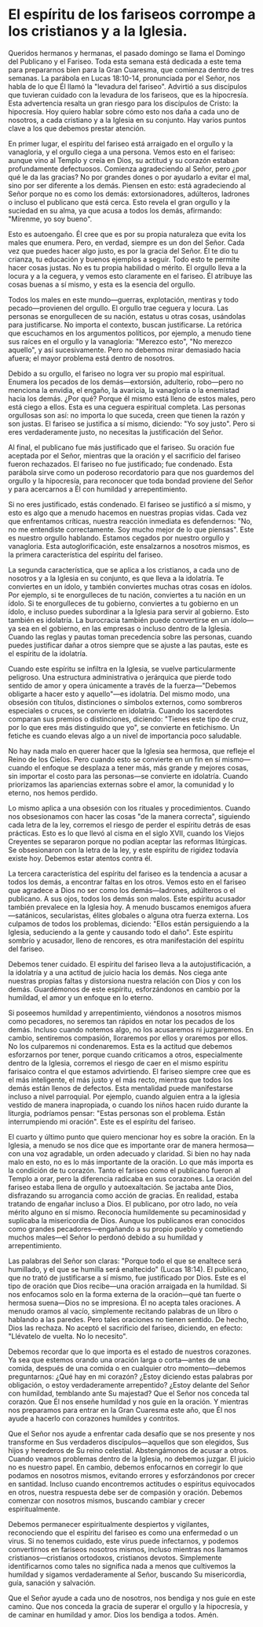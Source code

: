 # El espíritu de los fariseos corrompe a los cristianos y a la Iglesia.  

Queridos hermanos y hermanas, el pasado domingo se llama el Domingo del Publicano y el Fariseo. Toda esta semana está dedicada a este tema para prepararnos bien para la Gran Cuaresma, que comienza dentro de tres semanas. La parábola en Lucas 18:10-14, pronunciada por el Señor, nos habla de lo que Él llamó la "levadura del fariseo". Advirtió a sus discípulos que tuvieran cuidado con la levadura de los fariseos, que es la hipocresía. Esta advertencia resalta un gran riesgo para los discípulos de Cristo: la hipocresía. Hoy quiero hablar sobre cómo esto nos daña a cada uno de nosotros, a cada cristiano y a la Iglesia en su conjunto. Hay varios puntos clave a los que debemos prestar atención.

En primer lugar, el espíritu del fariseo está arraigado en el orgullo y la vanagloria, y el orgullo ciega a una persona. Vemos esto en el fariseo: aunque vino al Templo y creía en Dios, su actitud y su corazón estaban profundamente defectuosos. Comienza agradeciendo al Señor, pero ¿por qué le da las gracias? No por grandes dones o por ayudarlo a evitar el mal, sino por ser diferente a los demás. Piensen en esto: está agradeciendo al Señor porque no es como los demás: extorsionadores, adúlteros, ladrones o incluso el publicano que está cerca. Esto revela el gran orgullo y la suciedad en su alma, ya que acusa a todos los demás, afirmando: "Mírenme, yo soy bueno".

Esto es autoengaño. Él cree que es por su propia naturaleza que evita los males que enumera. Pero, en verdad, siempre es un don del Señor. Cada vez que puedes hacer algo justo, es por la gracia del Señor. Él te dio tu crianza, tu educación y buenos ejemplos a seguir. Todo esto te permite hacer cosas justas. No es tu propia habilidad o mérito. El orgullo lleva a la locura y a la ceguera, y vemos esto claramente en el fariseo. Él atribuye las cosas buenas a sí mismo, y esta es la esencia del orgullo.

Todos los males en este mundo—guerras, explotación, mentiras y todo pecado—provienen del orgullo. El orgullo trae ceguera y locura. Las personas se enorgullecen de su nación, estatus u otras cosas, usándolas para justificarse. No importa el contexto, buscan justificarse. La retórica que escuchamos en los argumentos políticos, por ejemplo, a menudo tiene sus raíces en el orgullo y la vanagloria: "Merezco esto", "No merezco aquello", y así sucesivamente. Pero no debemos mirar demasiado hacia afuera; el mayor problema está dentro de nosotros.

Debido a su orgullo, el fariseo no logra ver su propio mal espiritual. Enumera los pecados de los demás—extorsión, adulterio, robo—pero no menciona la envidia, el engaño, la avaricia, la vanagloria o la enemistad hacia los demás. ¿Por qué? Porque él mismo está lleno de estos males, pero está ciego a ellos. Esta es una ceguera espiritual completa. Las personas orgullosas son así: no importa lo que suceda, creen que tienen la razón y son justas. El fariseo se justifica a sí mismo, diciendo: "Yo soy justo". Pero si eres verdaderamente justo, no necesitas la justificación del Señor.

Al final, el publicano fue más justificado que el fariseo. Su oración fue aceptada por el Señor, mientras que la oración y el sacrificio del fariseo fueron rechazados. El fariseo no fue justificado; fue condenado. Esta parábola sirve como un poderoso recordatorio para que nos guardemos del orgullo y la hipocresía, para reconocer que toda bondad proviene del Señor y para acercarnos a Él con humildad y arrepentimiento.

Si no eres justificado, estás condenado. El fariseo se justificó a sí mismo, y esto es algo que a menudo hacemos en nuestras propias vidas. Cada vez que enfrentamos críticas, nuestra reacción inmediata es defendernos: "No, no me entendiste correctamente. Soy mucho mejor de lo que piensas". Este es nuestro orgullo hablando. Estamos cegados por nuestro orgullo y vanagloria. Esta autoglorificación, este ensalzarnos a nosotros mismos, es la primera característica del espíritu del fariseo.

La segunda característica, que se aplica a los cristianos, a cada uno de nosotros y a la Iglesia en su conjunto, es que lleva a la idolatría. Te conviertes en un ídolo, y también conviertes muchas otras cosas en ídolos. Por ejemplo, si te enorgulleces de tu nación, conviertes a tu nación en un ídolo. Si te enorgulleces de tu gobierno, conviertes a tu gobierno en un ídolo, e incluso puedes subordinar a la Iglesia para servir al gobierno. Esto también es idolatría. La burocracia también puede convertirse en un ídolo—ya sea en el gobierno, en las empresas o incluso dentro de la Iglesia. Cuando las reglas y pautas toman precedencia sobre las personas, cuando puedes justificar dañar a otros siempre que se ajuste a las pautas, este es el espíritu de la idolatría.

Cuando este espíritu se infiltra en la Iglesia, se vuelve particularmente peligroso. Una estructura administrativa o jerárquica que pierde todo sentido de amor y opera únicamente a través de la fuerza—"Debemos obligarte a hacer esto y aquello"—es idolatría. Del mismo modo, una obsesión con títulos, distinciones o símbolos externos, como sombreros especiales o cruces, se convierte en idolatría. Cuando los sacerdotes comparan sus premios o distinciones, diciendo: "Tienes este tipo de cruz, por lo que eres más distinguido que yo", se convierte en fetichismo. Un fetiche es cuando elevas algo a un nivel de importancia poco saludable.

No hay nada malo en querer hacer que la Iglesia sea hermosa, que refleje el Reino de los Cielos. Pero cuando esto se convierte en un fin en sí mismo—cuando el enfoque se desplaza a tener más, más grande y mejores cosas, sin importar el costo para las personas—se convierte en idolatría. Cuando priorizamos las apariencias externas sobre el amor, la comunidad y lo eterno, nos hemos perdido.

Lo mismo aplica a una obsesión con los rituales y procedimientos. Cuando nos obsesionamos con hacer las cosas "de la manera correcta", siguiendo cada letra de la ley, corremos el riesgo de perder el espíritu detrás de esas prácticas. Esto es lo que llevó al cisma en el siglo XVII, cuando los Viejos Creyentes se separaron porque no podían aceptar las reformas litúrgicas. Se obsesionaron con la letra de la ley, y este espíritu de rigidez todavía existe hoy. Debemos estar atentos contra él.

La tercera característica del espíritu del fariseo es la tendencia a acusar a todos los demás, a encontrar faltas en los otros. Vemos esto en el fariseo que agradece a Dios no ser como los demás—ladrones, adúlteros o el publicano. A sus ojos, todos los demás son malos. Este espíritu acusador también prevalece en la Iglesia hoy. A menudo buscamos enemigos afuera—satánicos, secularistas, élites globales o alguna otra fuerza externa. Los culpamos de todos los problemas, diciendo: "Ellos están persiguiendo a la Iglesia, seduciendo a la gente y causando todo el daño". Este espíritu sombrío y acusador, lleno de rencores, es otra manifestación del espíritu del fariseo.

Debemos tener cuidado. El espíritu del fariseo lleva a la autojustificación, a la idolatría y a una actitud de juicio hacia los demás. Nos ciega ante nuestras propias faltas y distorsiona nuestra relación con Dios y con los demás. Guardémonos de este espíritu, esforzándonos en cambio por la humildad, el amor y un enfoque en lo eterno.

Si poseemos humildad y arrepentimiento, viéndonos a nosotros mismos como pecadores, no seremos tan rápidos en notar los pecados de los demás. Incluso cuando notemos algo, no los acusaremos ni juzgaremos. En cambio, sentiremos compasión, lloraremos por ellos y oraremos por ellos. No los culparemos ni condenaremos. Esta es la actitud que debemos esforzarnos por tener, porque cuando criticamos a otros, especialmente dentro de la Iglesia, corremos el riesgo de caer en el mismo espíritu farisaico contra el que estamos advirtiendo. El fariseo siempre cree que es el más inteligente, el más justo y el más recto, mientras que todos los demás están llenos de defectos. Esta mentalidad puede manifestarse incluso a nivel parroquial. Por ejemplo, cuando alguien entra a la iglesia vestido de manera inapropiada, o cuando los niños hacen ruido durante la liturgia, podríamos pensar: "Estas personas son el problema. Están interrumpiendo mi oración". Este es el espíritu del fariseo.

El cuarto y último punto que quiero mencionar hoy es sobre la oración. En la Iglesia, a menudo se nos dice que es importante orar de manera hermosa—con una voz agradable, un orden adecuado y claridad. Si bien no hay nada malo en esto, no es lo más importante de la oración. Lo que más importa es la condición de tu corazón. Tanto el fariseo como el publicano fueron al Templo a orar, pero la diferencia radicaba en sus corazones. La oración del fariseo estaba llena de orgullo y autoexaltación. Se jactaba ante Dios, disfrazando su arrogancia como acción de gracias. En realidad, estaba tratando de engañar incluso a Dios. El publicano, por otro lado, no veía mérito alguno en sí mismo. Reconocía humildemente su pecaminosidad y suplicaba la misericordia de Dios. Aunque los publicanos eran conocidos como grandes pecadores—engañando a su propio pueblo y cometiendo muchos males—el Señor lo perdonó debido a su humildad y arrepentimiento.

Las palabras del Señor son claras: "Porque todo el que se enaltece será humillado, y el que se humilla será enaltecido" (Lucas 18:14). El publicano, que no trató de justificarse a sí mismo, fue justificado por Dios. Este es el tipo de oración que Dios recibe—una oración arraigada en la humildad. Si nos enfocamos solo en la forma externa de la oración—qué tan fuerte o hermosa suena—Dios no se impresiona. Él no acepta tales oraciones. A menudo oramos al vacío, simplemente recitando palabras de un libro o hablando a las paredes. Pero tales oraciones no tienen sentido. De hecho, Dios las rechaza. No aceptó el sacrificio del fariseo, diciendo, en efecto: "Llévatelo de vuelta. No lo necesito".

Debemos recordar que lo que importa es el estado de nuestros corazones. Ya sea que estemos orando una oración larga o corta—antes de una comida, después de una comida o en cualquier otro momento—debemos preguntarnos: ¿Qué hay en mi corazón? ¿Estoy diciendo estas palabras por obligación, o estoy verdaderamente arrepentido? ¿Estoy delante del Señor con humildad, temblando ante Su majestad? Que el Señor nos conceda tal corazón. Que Él nos enseñe humildad y nos guíe en la oración. Y mientras nos preparamos para entrar en la Gran Cuaresma este año, que Él nos ayude a hacerlo con corazones humildes y contritos.

Que el Señor nos ayude a enfrentar cada desafío que se nos presente y nos transforme en Sus verdaderos discípulos—aquellos que son elegidos, Sus hijos y herederos de Su reino celestial. Abstengámonos de acusar a otros. Cuando veamos problemas dentro de la Iglesia, no debemos juzgar. El juicio no es nuestro papel. En cambio, debemos enfocarnos en corregir lo que podamos en nosotros mismos, evitando errores y esforzándonos por crecer en santidad. Incluso cuando encontremos actitudes o espíritus equivocados en otros, nuestra respuesta debe ser de compasión y oración. Debemos comenzar con nosotros mismos, buscando cambiar y crecer espiritualmente.

Debemos permanecer espiritualmente despiertos y vigilantes, reconociendo que el espíritu del fariseo es como una enfermedad o un virus. Si no tenemos cuidado, este virus puede infectarnos, y podemos convertirnos en fariseos nosotros mismos, incluso mientras nos llamamos cristianos—cristianos ortodoxos, cristianos devotos. Simplemente identificarnos como tales no significa nada a menos que cultivemos la humildad y sigamos verdaderamente al Señor, buscando Su misericordia, guía, sanación y salvación.

Que el Señor ayude a cada uno de nosotros, nos bendiga y nos guíe en este camino. Que nos conceda la gracia de superar el orgullo y la hipocresía, y de caminar en humildad y amor. Dios los bendiga a todos. Amén.

